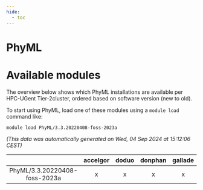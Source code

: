 ```yaml
---
hide:
  - toc
---
```


PhyML
=====

# Available modules


The overview below shows which PhyML installations are available per HPC-UGent Tier-2cluster, ordered based on software version (new to old).

To start using PhyML, load one of these modules using a `module load` command like:

```shell
module load PhyML/3.3.20220408-foss-2023a
```

*(This data was automatically generated on Wed, 04 Sep 2024 at 15:12:06 CEST)*  

| |accelgor|doduo|donphan|gallade|joltik|shinx|skitty|
| :---: | :---: | :---: | :---: | :---: | :---: | :---: | :---: |
|PhyML/3.3.20220408-foss-2023a|x|x|x|x|x|-|x|
